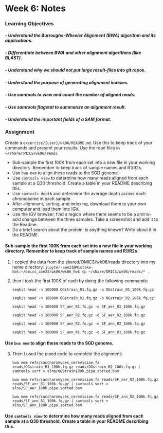 # Week 6: Notes
 
### Learning Objectives


##### - Understand the Burroughs-Wheeler Alignment (BWA) algorithm and its applications.
##### - Differentiate between BWA and other alignment algorithms (like BLAST).
##### - Understand why we should not put large result-files into git repos.
##### - Understand the purpose of generating alignment indexes.
##### - Use samtools to view and count the number of aligned reads.
##### - Use samtools flagstat to summarize an alignment result.
##### - Understand the important fields of a SAM format.








### Assignment


Create a `excercise/{user}/wk06/README.md`.
Use this to keep track of your commands and present your results.
Use the read files in `~/share/OMICS/wk06/reads`.

 - Sub-sample the first 100K from each set into a new file in your working directory. Remember to keep track of sample names and R1/R2s.
 - Use `bwa mem` to align these reads to the SGD genome.
 - Use `samtools view` to determine how many reads aligned from each sample at a Q30 threshold. Create a table in your README describing this.
 - Use `samtools depth` and determine the average depth across each chromosome in each sample. 
 - After alignment, sorting, and indexing, download them to your own computer and load them into IGV.
 - Use the IGV browser, find a region where there seems to be a amino-acid change between the three samples. Take a screenshot and add it to the Readme.
 - Do a brief search about the protein, is anything known? Write about it in the README.

#### Sub-sample the first 100K from each set into a new file in your working directory. Remember to keep track of sample names and R1/R2s.

1. I copied the data from the shared/OMICS/wk06/reads directory into my home directory. 
    `jupyter-aoe23@Mistake-Not:~/omics_aoe23/wk06/wk06_hw$ cp ~/share/OMICS/wk06/reads/* .`
    
2. then I took the first 100K of each by doing the following commands: 


      `seqkit head -n 100000 OGstrain_R1.fq.gz -o OGstrain_R1_100k.fq.gz`
      
      `seqkit head -n 100000 OGstrain_R2.fq.gz -o OGstrain_R2_100k.fq.gz`
      
      `seqkit head -n 100000 SF_aer_R1.fq.gz -o SF_aer_R1_100k.fq.gz` 
      
      `seqkit head -n 100000 SF_aer_R2.fq.gz -o SF_aer_R2_100k.fq.gz` 
      
      `seqkit head -n 100000 SF_ann_R2.fq.gz -o SF_ann_R2_100k.fq.gz` 
      
      `seqkit head -n 100000 SF_ann_R1.fq.gz -o SF_ann_R1_100k.fq.gz`

#### Use `bwa mem` to align these reads to the SGD genome.

3. Then I used the piped code to complete the alignment: 


   `bwa mem refs/saccharomyces_cerevisiae.fa reads/OGstrain_R1_100k.fq.gz reads/OGstrain_R2_100k.fq.gz | samtools sort > alns/OGStrain100k.pipe.sorted.bam`
   
   `bwa mem refs/saccharomyces_cerevisiae.fa reads/SF_aer_R2_100k.fq.gz reads/SF_aer_R1_100k.fq.gz | samtools sort > alns/SF_aer_100k.pipe.sorted.bam`
   
   `bwa mem refs/saccharomyces_cerevisiae.fa reads/SF_ann_R2_100k.fq.gz reads/SF_ann_R1_100k.fq.gz | samtools sort > alns/SF_ann_100k.pipe.sorted.bam`
   
#### Use `samtools view` to determine how many reads aligned from each sample at a Q30 threshold. Create a table in your README describing this.   
   
   

